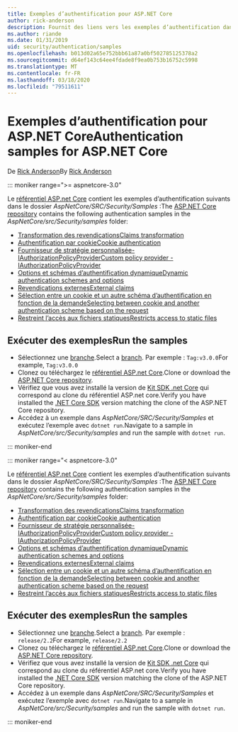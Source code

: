 ```yaml
---
title: Exemples d’authentification pour ASP.NET Core
author: rick-anderson
description: Fournit des liens vers les exemples d’authentification dans le référentiel ASP.NET Core.
ms.author: riande
ms.date: 01/31/2019
uid: security/authentication/samples
ms.openlocfilehash: b013d02a65e752bbb61a87a0bf502785125378a2
ms.sourcegitcommit: d64ef143c64ee4fdade8f9ea0b753b16752c5998
ms.translationtype: MT
ms.contentlocale: fr-FR
ms.lasthandoff: 03/18/2020
ms.locfileid: "79511611"
---
```

# <a name="authentication-samples-for-aspnet-core"></a><span data-ttu-id="38cca-103">Exemples d’authentification pour ASP.NET Core</span><span class="sxs-lookup"><span data-stu-id="38cca-103">Authentication samples for ASP.NET Core</span></span>

<span data-ttu-id="38cca-104">De [Rick Anderson](https://twitter.com/RickAndMSFT)</span><span class="sxs-lookup"><span data-stu-id="38cca-104">By [Rick Anderson](https://twitter.com/RickAndMSFT)</span></span>

::: moniker range=">= aspnetcore-3.0"

<span data-ttu-id="38cca-105">Le [référentiel ASP.net Core](https://github.com/dotnet/AspNetCore) contient les exemples d’authentification suivants dans le dossier *AspNetCore/SRC/Security/Samples* :</span><span class="sxs-lookup"><span data-stu-id="38cca-105">The [ASP.NET Core repository](https://github.com/dotnet/AspNetCore) contains the following authentication samples in the *AspNetCore/src/Security/samples* folder:</span></span>

* [<span data-ttu-id="38cca-106">Transformation des revendications</span><span class="sxs-lookup"><span data-stu-id="38cca-106">Claims transformation</span></span>](https://github.com/dotnet/AspNetCore/tree/release/3.0/src/Security/samples/ClaimsTransformation)
* [<span data-ttu-id="38cca-107">Authentification par cookie</span><span class="sxs-lookup"><span data-stu-id="38cca-107">Cookie authentication</span></span>](https://github.com/dotnet/AspNetCore/tree/release/3.0/src/Security/samples/Cookies)
* [<span data-ttu-id="38cca-108">Fournisseur de stratégie personnalisée-IAuthorizationPolicyProvider</span><span class="sxs-lookup"><span data-stu-id="38cca-108">Custom policy provider - IAuthorizationPolicyProvider</span></span>](https://github.com/dotnet/AspNetCore/tree/release/3.0/src/Security/samples/CustomPolicyProvider)
* [<span data-ttu-id="38cca-109">Options et schémas d’authentification dynamique</span><span class="sxs-lookup"><span data-stu-id="38cca-109">Dynamic authentication schemes and options</span></span>](https://github.com/dotnet/AspNetCore/tree/release/3.0/src/Security/samples/DynamicSchemes)
* [<span data-ttu-id="38cca-110">Revendications externes</span><span class="sxs-lookup"><span data-stu-id="38cca-110">External claims</span></span>](https://github.com/dotnet/AspNetCore/tree/release/3.0/src/Security/samples/Identity.ExternalClaims)
* [<span data-ttu-id="38cca-111">Sélection entre un cookie et un autre schéma d’authentification en fonction de la demande</span><span class="sxs-lookup"><span data-stu-id="38cca-111">Selecting between cookie and another authentication scheme based on the request</span></span>](https://github.com/dotnet/AspNetCore/tree/release/3.0/src/Security/samples/PathSchemeSelection)
* [<span data-ttu-id="38cca-112">Restreint l’accès aux fichiers statiques</span><span class="sxs-lookup"><span data-stu-id="38cca-112">Restricts access to static files</span></span>](https://github.com/dotnet/AspNetCore/tree/release/3.0/src/Security/samples/StaticFilesAuth)

## <a name="run-the-samples"></a><span data-ttu-id="38cca-113">Exécuter des exemples</span><span class="sxs-lookup"><span data-stu-id="38cca-113">Run the samples</span></span>

* <span data-ttu-id="38cca-114">Sélectionnez une [branche](https://github.com/dotnet/AspNetCore).</span><span class="sxs-lookup"><span data-stu-id="38cca-114">Select a [branch](https://github.com/dotnet/AspNetCore).</span></span> <span data-ttu-id="38cca-115">Par exemple : `Tag:v3.0.0`</span><span class="sxs-lookup"><span data-stu-id="38cca-115">For example, `Tag:v3.0.0`</span></span>
* <span data-ttu-id="38cca-116">Clonez ou téléchargez le [référentiel ASP.net Core](https://github.com/dotnet/AspNetCore).</span><span class="sxs-lookup"><span data-stu-id="38cca-116">Clone or download the [ASP.NET Core repository](https://github.com/dotnet/AspNetCore).</span></span>
* <span data-ttu-id="38cca-117">Vérifiez que vous avez installé la version de [Kit SDK .net Core](https://dotnet.microsoft.com/download/dotnet-core) qui correspond au clone du référentiel ASP.net core.</span><span class="sxs-lookup"><span data-stu-id="38cca-117">Verify you have installed the [.NET Core SDK](https://dotnet.microsoft.com/download/dotnet-core) version matching the clone of the ASP.NET Core repository.</span></span>
* <span data-ttu-id="38cca-118">Accédez à un exemple dans *AspNetCore/SRC/Security/Samples* et exécutez l’exemple avec `dotnet run`.</span><span class="sxs-lookup"><span data-stu-id="38cca-118">Navigate to a sample in *AspNetCore/src/Security/samples* and run the sample with `dotnet run`.</span></span>

::: moniker-end

::: moniker range="< aspnetcore-3.0"

<span data-ttu-id="38cca-119">Le [référentiel ASP.net Core](https://github.com/dotnet/AspNetCore) contient les exemples d’authentification suivants dans le dossier *AspNetCore/SRC/Security/Samples* :</span><span class="sxs-lookup"><span data-stu-id="38cca-119">The [ASP.NET Core repository](https://github.com/dotnet/AspNetCore) contains the following authentication samples in the *AspNetCore/src/Security/samples* folder:</span></span>

* [<span data-ttu-id="38cca-120">Transformation des revendications</span><span class="sxs-lookup"><span data-stu-id="38cca-120">Claims transformation</span></span>](https://github.com/dotnet/AspNetCore/tree/release/2.2/src/Security/samples/ClaimsTransformation)
* [<span data-ttu-id="38cca-121">Authentification par cookie</span><span class="sxs-lookup"><span data-stu-id="38cca-121">Cookie authentication</span></span>](https://github.com/dotnet/AspNetCore/tree/release/2.2/src/Security/samples/Cookies)
* [<span data-ttu-id="38cca-122">Fournisseur de stratégie personnalisée-IAuthorizationPolicyProvider</span><span class="sxs-lookup"><span data-stu-id="38cca-122">Custom policy provider - IAuthorizationPolicyProvider</span></span>](https://github.com/dotnet/AspNetCore/tree/release/2.2/src/Security/samples/CustomPolicyProvider)
* [<span data-ttu-id="38cca-123">Options et schémas d’authentification dynamique</span><span class="sxs-lookup"><span data-stu-id="38cca-123">Dynamic authentication schemes and options</span></span>](https://github.com/dotnet/AspNetCore/tree/release/2.2/src/Security/samples/DynamicSchemes)
* [<span data-ttu-id="38cca-124">Revendications externes</span><span class="sxs-lookup"><span data-stu-id="38cca-124">External claims</span></span>](https://github.com/dotnet/AspNetCore/tree/release/2.2/src/Security/samples/Identity.ExternalClaims)
* [<span data-ttu-id="38cca-125">Sélection entre un cookie et un autre schéma d’authentification en fonction de la demande</span><span class="sxs-lookup"><span data-stu-id="38cca-125">Selecting between cookie and another authentication scheme based on the request</span></span>](https://github.com/dotnet/AspNetCore/tree/release/2.2/src/Security/samples/PathSchemeSelection)
* [<span data-ttu-id="38cca-126">Restreint l’accès aux fichiers statiques</span><span class="sxs-lookup"><span data-stu-id="38cca-126">Restricts access to static files</span></span>](https://github.com/dotnet/AspNetCore/tree/release/2.2/src/Security/samples/StaticFilesAuth)

## <a name="run-the-samples"></a><span data-ttu-id="38cca-127">Exécuter des exemples</span><span class="sxs-lookup"><span data-stu-id="38cca-127">Run the samples</span></span>

* <span data-ttu-id="38cca-128">Sélectionnez une [branche](https://github.com/dotnet/AspNetCore).</span><span class="sxs-lookup"><span data-stu-id="38cca-128">Select a [branch](https://github.com/dotnet/AspNetCore).</span></span> <span data-ttu-id="38cca-129">Par exemple : `release/2.2`</span><span class="sxs-lookup"><span data-stu-id="38cca-129">For example, `release/2.2`</span></span>
* <span data-ttu-id="38cca-130">Clonez ou téléchargez le [référentiel ASP.net Core](https://github.com/dotnet/AspNetCore).</span><span class="sxs-lookup"><span data-stu-id="38cca-130">Clone or download the [ASP.NET Core repository](https://github.com/dotnet/AspNetCore).</span></span>
* <span data-ttu-id="38cca-131">Vérifiez que vous avez installé la version de [Kit SDK .net Core](https://dotnet.microsoft.com/download/dotnet-core) qui correspond au clone du référentiel ASP.net core.</span><span class="sxs-lookup"><span data-stu-id="38cca-131">Verify you have installed the [.NET Core SDK](https://dotnet.microsoft.com/download/dotnet-core) version matching the clone of the ASP.NET Core repository.</span></span>
* <span data-ttu-id="38cca-132">Accédez à un exemple dans *AspNetCore/SRC/Security/Samples* et exécutez l’exemple avec `dotnet run`.</span><span class="sxs-lookup"><span data-stu-id="38cca-132">Navigate to a sample in *AspNetCore/src/Security/samples* and run the sample with `dotnet run`.</span></span>

::: moniker-end
